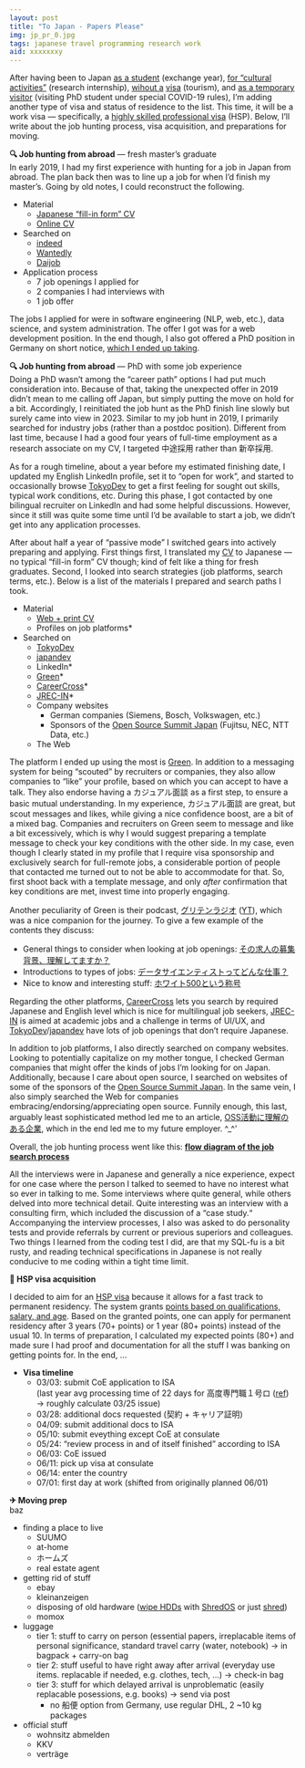 ```yaml
---
layout: post
title: "To Japan - Papers Please"
img: jp_pr_0.jpg
tags: japanese travel programming research work
aid: xxxxxxxy
---
```


After having been to Japan [as a student](/s/MYJ15) (exchange year), [for “cultural activities”](/s/NII17) (research internship), [wihout a](/a/f29d4d64) [visa](/a/87696676) (tourism), and [as a temporary visitor](/s/UTYO22) (visiting PhD student under special COVID-19 rules), I’m adding another type of visa and status of residence to the list. This time, it will be a work visa — specifically, a [highly skilled professional visa](https://www.mofa.go.jp/j_info/visit/visa/long/visa16.html) (HSP). Below, I’ll write about the job hunting process, visa acquisition, and preparations for moving.

**🔍 Job hunting from abroad** — fresh master’s graduate  
In early 2019, I had my first experience with hunting for a job in Japan from abroad. The plan back then was to line up a job for when I’d finish my master’s. Going by old notes, I could reconstruct the following.

* Material
    * [Japanese “fill-in form” CV](https://github.com/shigio/rireki-style)
    * [Online CV](https://github.com/pages-themes/minimal)
* Searched on
    * [indeed](https://jp.indeed.com/)
    * [Wantedly](https://jp.wantedly.com/)
    * [Daijob](https://www.daijob.com/)
* Application process
    * 7 job openings I applied for
    * 2 companies I had interviews with <!-- included 職務適正検査 and 課題 -->
    * 1 job offer

The jobs I applied for were in software engineering (NLP, web, etc.), data science, and system administration. The offer I got was for a web development position. In the end though, I also got offered a PhD position in Germany on short notice, [which I ended up taking](/a/25980516).

**🔍 Job hunting from abroad** — PhD with some job experience  
Doing a PhD wasn’t among the “career path” options I had put much consideration into. Because of that, taking the unexpected offer in 2019 didn’t mean to me calling off Japan, but simply putting the move on hold for a bit. Accordingly, I reinitiated the job hunt as the PhD finish line slowly but surely came into view in 2023. Similar to my job hunt in 2019, I primarily searched for industry jobs (rather than a postdoc position). Different from last time, because I had a good four years of full-time employment as a research associate on my CV, I targeted <span class="mixlang"><span class="swap" swap="mid-career recruitment"><span class="inner">中途採用</span></span></span> rather than <span class="mixlang"><span class="swap" swap="new graduate recruitment"><span class="inner">新卒採用</span></span></span>.

As for a rough timeline, about a year before my estimated finishing date, I updated my English LinkedIn profile, set it to “open for work”, and started to occasionally browse [TokyoDev](https://www.tokyodev.com/) to get a first feeling for sought out skills, typical work conditions, etc. During this phase, I got contacted by one bilingual recruiter on LinkedIn and had some helpful discussions. However, since it still was quite some time until I’d be available to start a job, we didn’t get into any application processes.

After about half a year of “passive mode” I switched gears into actively preparing and applying. First things first, I translated my [CV](https://github.com/barraq/pandoc-moderncv) to Japanese — no typical “fill-in form” CV though; kind of felt like a thing for fresh graduates. Second, I looked into search strategies (job platforms, search terms, etc.). Below is a list of the materials I prepared and search paths I took.

* Material
    * [Web + print CV](https://github.com/barraq/pandoc-moderncv)
    * Profiles on job platforms*
* Searched on
    * [TokyoDev](https://www.tokyodev.com/)
    * [japandev](https://japan-dev.com/)
    * LinkedIn*
    * [Green](https://www.green-japan.com/)*
    * [CareerCross](https://www.careercross.com/)*
    * [JREC-IN](https://jrecin.jst.go.jp/)*
    * Company websites
        * German companies (Siemens, Bosch, Volkswagen, etc.)
        * Sponsors of the [Open Source Summit Japan](https://events.linuxfoundation.org/open-source-summit-japan/) (Fujitsu, NEC, NTT Data, etc.) <!-- http://web.archive.org/web/20231130075451/https://events.linuxfoundation.org/open-source-summit-japan/#post-185989 -->
    * The Web

The platform I ended up using the most is [Green](https://www.green-japan.com/). In addition to a messaging system for being “scouted” by recruiters or companies, they also allow companies to “like” your profile, based on which you can accept to have a talk. They also endorse having a <span class="mixlang"><span class="swap" swap="casual talk"><span class="inner">カジュアル面談</span></span></span> as a first step, to ensure a basic mutual understanding. In my experience, <span class="mixlang"><span class="swap" swap="casual talks"><span class="inner">カジュアル面談</span></span></span> are great, but scout messages and likes, while giving a nice confidence boost, are a bit of a mixed bag. Companies and recruiters on Green seem to message and like a bit excessively, which is why I would suggest preparing a template message to check your key conditions with the other side. In my case, even though I clearly stated in my profile that I require visa sponsorship and exclusively search for full-remote jobs, a considerable portion of people that contacted me turned out to not be able to accommodate for that. So, first shoot back with a template message, and only *after* confirmation that key conditions are met, invest time into properly engaging.

Another peculiarity of Green is their podcast, [グリテンラジオ](https://www.green-japan.com/contents/guriten_radio) ([YT](https://www.youtube.com/@guriten_radio)), which was a nice companion for the journey. To give a few example of the contents they discuss:

* General things to consider when looking at job openings: [その求人の募集背景、理解してますか？](https://stand.fm/episodes/64730d47dd3063cef8315ccb)
* Introductions to types of jobs: [データサイエンティストってどんな仕事？](https://stand.fm/episodes/60b42f12a9cdfb1ccf71ff00)
* Nice to know and interesting stuff: [ホワイト500という称号](https://stand.fm/episodes/6559617d96ef49197f7c856e)

Regarding the other platforms, [CareerCross](https://www.careercross.com/) lets you search by required Japanese and English level which is nice for multilingual job seekers, [JREC-IN](https://jrecin.jst.go.jp/) is aimed at academic jobs and a challenge in terms of UI/UX, and [TokyoDev](https://www.tokyodev.com/)/[japandev](https://japan-dev.com/) have lots of job openings that don’t require Japanese.

In addition to job platforms, I also directly searched on company websites. Looking to potentially capitalize on my mother tongue, I checked German companies that might offer the kinds of jobs I’m looking for on Japan. Additionally, because I care about open source, I searched on websites of some of the sponsors of the [Open Source Summit Japan](https://events.linuxfoundation.org/open-source-summit-japan/). In the same vein, I also simply searched the Web for companies embracing/endorsing/appreciating open source. Funnily enough, this last, arguably least sophisticated method led me to an article, [OSS活動に理解のある企業](https://findy-code.io/pick-up/articles/understanding-of-oss_2), which in the end led me to my future employer. ^_^'

Overall, the job hunting process went like this: [**flow diagram of the job search process**](/assets/img/blog/shyuukatsu_2024_sankey.png)

All the interviews were in Japanese and generally a nice experience, expect for one case where the person I talked to seemed to have no interest what so ever in talking to me. Some interviews where quite general, while others delved into more technical detail. Quite interesting was an interview with a consulting firm, which included the discussion of a “case study.“ Accompanying the interview processes, I also was asked to do personality tests and provide referrals by current or previous superiors and colleagues. Two things I learned from the coding test I did, are that my SQL-fu is a bit rusty, and reading technical specifications in Japanese is not really conducive to me coding within a tight time limit.

**📄 HSP visa acquisition**  

I decided to aim for an [HSP visa](https://www.mofa.go.jp/j_info/visit/visa/long/visa16.html) because it allows for a fast track to permanent residency. The system grants [points based on qualifications, salary, and age](https://www.moj.go.jp/isa/content/001398892.pdf). Based on the granted points, one can apply for permanent residency after 3 years (70+ points) or 1 year (80+ points) instead of the usual 10. In terms of preparation, I calculated my expected points (80+) and made sure I had proof and documentation for all the stuff I was banking on getting points for. In the end, ...

* **Visa timeline**
    * 03/03: submit CoE application to ISA  
      (last year avg processing time of 22 days for 高度専門職１号ロ ([ref](https://www.moj.go.jp/isa/content/001396025.pdf)) → roughly calculate 03/25 issue)
    * 03/28: additional docs requested (契約 + キャリア証明)
    * 04/09: submit additional docs to ISA
    * 05/10: submit eveything except CoE at consulate
    * 05/24: “review process in and of itself finished” according to ISA
    * 06/03: CoE issued
    * 06/11: pick up visa at consulate
    * 06/14: enter the country
    * 07/01: first day at work (shifted from originally planned 06/01)

**✈ Moving prep**  
baz

* finding a place to live
    * SUUMO
    * at-home
    * ホームズ
    * real estate agent
* getting rid of stuff
    * ebay
    * kleinanzeigen
    * disposing of old hardware ([wipe HDDs](/assets/img/blog/hdd_shred.jpg) with [ShredOS](https://github.com/PartialVolume/shredos.x86_64) or just [shred](https://www.man7.org/linux/man-pages/man1/shred.1.html))
    * momox
* luggage
    * tier 1: stuff to carry on person (essential papers, irreplacable items of personal significance, standard travel carry (water, notebook) -> in bagpack + carry-on bag
    * tier 2: stuff useful to have right away after arrival (everyday use items. replacable if needed, e.g. clothes, tech, ...) -> check-in bag
    * tier 3: stuff for which delayed arrival is unproblematic (easily replacable posessions, e.g. books) -> send via post
        * no 船便 option from Germany, use regular DHL, 2 ~10 kg packages
* official stuff
    * wohnsitz abmelden
    * KKV
    * verträge
